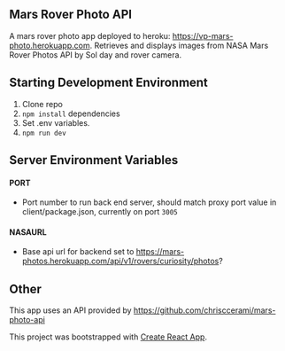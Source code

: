 ## Mars Rover Photo API

A mars rover photo app deployed to heroku: https://vp-mars-photo.herokuapp.com.
Retrieves and displays images from NASA Mars Rover Photos API by Sol day and rover camera.

## Starting Development Environment

1. Clone repo
2. `npm install` dependencies 
3. Set .env variables.
3. `npm run dev`


## Server Environment Variables

#### PORT

- Port number to run back end server, should match proxy port value in client/package.json, currently on port `3005`

#### NASAURL

- Base api url for backend set to https://mars-photos.herokuapp.com/api/v1/rovers/curiosity/photos?
    
    
## Other
This app uses an API provided by https://github.com/chrisccerami/mars-photo-api    

This project was bootstrapped with [Create React App](https://github.com/facebook/create-react-app).
